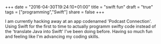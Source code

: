 +++
date = "2016-04-30T19:24:10+01:00"
title = "swift fun"
draft = "true"
tags = ["programming","Swift"]
share = false
+++

I am currently hacking away at an app codenamed 'Podcast Connection'. Using Swift for the first to time to actually programm swifty code instead of the 'translate Java into Swift' I've been doing before. Having so much fun and feeling like I'm advancing my coding skills.
<!--more-->